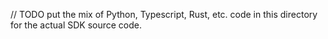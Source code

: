 // TODO put the mix of Python, Typescript, Rust, etc. code in this directory for the actual SDK source code.
